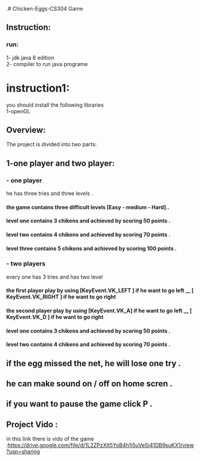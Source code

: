 .# Chicken-Eggs-CS304
Game 
## Instruction:
### run:
1- jdk java 8 edition  <br />
2- compiler  to run java programe <br />
# instruction1:
you should install the following libraries
<br />
1-openGL <br />

## Overview:
The project is divided into two parts: <br />
## 1-one player  and two player:
### - one  player
he has three tries and three levels .
#### the game contains three difficult levels [Easy - medium - Hard]..
#### level one contains 3 chikens and achieved by scoring 50 points .   
#### level two contains 4 chikens  and achieved by scoring 70 points .
#### level three contains 5 chikens  and achieved by scoring 100 points .
### - two players
 every one has 3 tries and has two level 
 #### the first player play by using  [KeyEvent.VK_LEFT ] if he want to go left __ [ KeyEvent.VK_RIGHT ]  if he want to go right 
 #### the second player play by using [KeyEvent.VK_A] if he want to go left __ [ KeyEvent.VK_D ] if he want to go right 
 #### level one contains 3 chikens and achieved by scoring 50 points .   
 #### level two contains 4 chikens  and achieved by scoring 70 points .<br/>

## if the egg missed the net, he will lose one try . <br/>

## he can make sound on / off on home scren .  <br/>

## if you want to pause the game click P .  <br/>

## Project Vido  :
in this link there is vido of the game :https://drive.google.com/file/d/1L2ZPzXIt5YoB4h1j5uVeSi41DB9suKX1/view?usp=sharing <br/>
